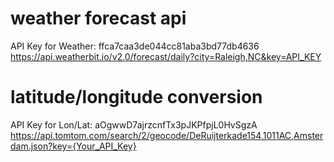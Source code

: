 # weather forecast api
API Key for Weather: ffca7caa3de044cc81aba3bd77db4636
https://api.weatherbit.io/v2.0/forecast/daily?city=Raleigh,NC&key=API_KEY

# latitude/longitude conversion
API Key for Lon/Lat: aOgwwD7ajrzcnfTx3pJKPfpjL0HvSgzA
https://api.tomtom.com/search/2/geocode/DeRuijterkade154,1011AC,Amsterdam.json?key={Your_API_Key}
